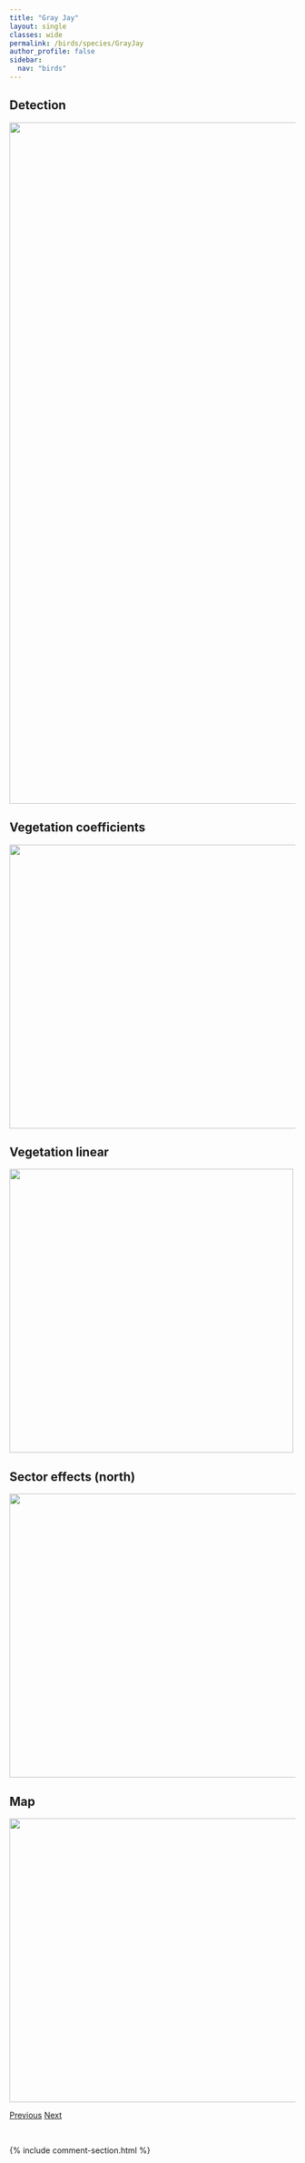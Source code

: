 ```yaml
---
title: "Gray Jay"
layout: single
classes: wide
permalink: /birds/species/GrayJay
author_profile: false
sidebar:
  nav: "birds"
---
```


<h2>Detection</h2>

<a href="https://drive.google.com/uc?export=view&id=1dzxLyV2-CG51loEOoqAEfq1Z1gX9AOd3">
<img src="https://drive.google.com/uc?export=view&id=1dzxLyV2-CG51loEOoqAEfq1Z1gX9AOd3" height = "1200" width = "800">
</a>

<h2>Vegetation coefficients</h2>

<a href="https://drive.google.com/uc?export=view&id=1h6oxsLt4NgeMcfRTNX9JpIWD3VGCuLgk">
<img src="https://drive.google.com/uc?export=view&id=1h6oxsLt4NgeMcfRTNX9JpIWD3VGCuLgk" height = "500" width = "1000">
</a>

<h2>Vegetation linear</h2>

<a href="https://drive.google.com/uc?export=view&id=1fUkuVRi7odCSGTbjL3zoWJd47twCmqyg">
<img src="https://drive.google.com/uc?export=view&id=1fUkuVRi7odCSGTbjL3zoWJd47twCmqyg" height = "500" width = "500">
</a>

<h2>Sector effects (north)</h2>

<a href="https://drive.google.com/uc?export=view&id=1yavmbx-D9Zed3IF-1-JtiNRe1v4NT0uH">
<img src="https://drive.google.com/uc?export=view&id=1yavmbx-D9Zed3IF-1-JtiNRe1v4NT0uH" height = "500" width = "1000">
</a>

<h2>Map</h2>

<a href="https://drive.google.com/uc?export=view&id=1_fIIbT_-dfTXDeftEhcO4TPUM8g22Xbs">
<img src="https://drive.google.com/uc?export=view&id=1_fIIbT_-dfTXDeftEhcO4TPUM8g22Xbs" height = "500" width = "1500">
</a>

<a href="/birds/species/GreatHornedOwl/" class="pagination--pager" title="Great Horned Owl">Previous</a> <a href="/birds/species/GrayPartridge/" class="pagination--pager" title="Gray Partridge">Next</a>

<p>&nbsp;</p>

{% include comment-section.html %}
